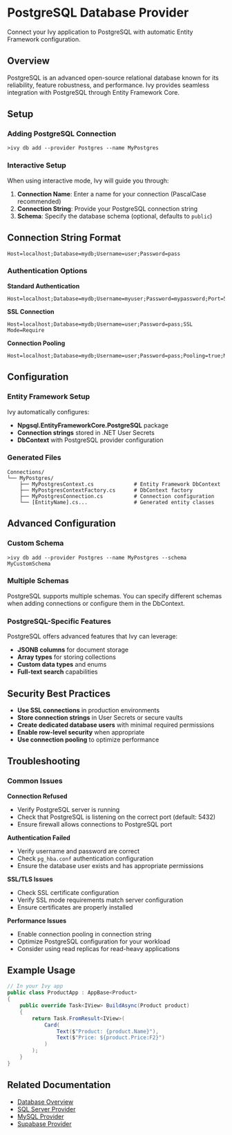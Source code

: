 # PostgreSQL Database Provider

<Ingress>
Connect your Ivy application to PostgreSQL with automatic Entity Framework configuration.
</Ingress>

## Overview

PostgreSQL is an advanced open-source relational database known for its reliability, feature robustness, and performance. Ivy provides seamless integration with PostgreSQL through Entity Framework Core.

## Setup

### Adding PostgreSQL Connection

```terminal
>ivy db add --provider Postgres --name MyPostgres
```

### Interactive Setup

When using interactive mode, Ivy will guide you through:

1. **Connection Name**: Enter a name for your connection (PascalCase recommended)
2. **Connection String**: Provide your PostgreSQL connection string
3. **Schema**: Specify the database schema (optional, defaults to `public`)

## Connection String Format

```text
Host=localhost;Database=mydb;Username=user;Password=pass
```

### Authentication Options

**Standard Authentication**
```text
Host=localhost;Database=mydb;Username=myuser;Password=mypassword;Port=5432
```

**SSL Connection**
```text
Host=localhost;Database=mydb;Username=user;Password=pass;SSL Mode=Require
```

**Connection Pooling**
```text
Host=localhost;Database=mydb;Username=user;Password=pass;Pooling=true;MinPoolSize=1;MaxPoolSize=20
```

## Configuration

### Entity Framework Setup

Ivy automatically configures:
- **Npgsql.EntityFrameworkCore.PostgreSQL** package
- **Connection strings** stored in .NET User Secrets
- **DbContext** with PostgreSQL provider configuration

### Generated Files

```text
Connections/
└── MyPostgres/
    ├── MyPostgresContext.cs             # Entity Framework DbContext
    ├── MyPostgresContextFactory.cs      # DbContext factory
    ├── MyPostgresConnection.cs          # Connection configuration
    └── [EntityName].cs...               # Generated entity classes
```

## Advanced Configuration

### Custom Schema

```terminal
>ivy db add --provider Postgres --name MyPostgres --schema MyCustomSchema
```

### Multiple Schemas

PostgreSQL supports multiple schemas. You can specify different schemas when adding connections or configure them in the DbContext.

### PostgreSQL-Specific Features

PostgreSQL offers advanced features that Ivy can leverage:
- **JSONB columns** for document storage
- **Array types** for storing collections
- **Custom data types** and enums
- **Full-text search** capabilities

## Security Best Practices

- **Use SSL connections** in production environments
- **Store connection strings** in User Secrets or secure vaults
- **Create dedicated database users** with minimal required permissions
- **Enable row-level security** when appropriate
- **Use connection pooling** to optimize performance

## Troubleshooting

### Common Issues

**Connection Refused**
- Verify PostgreSQL server is running
- Check that PostgreSQL is listening on the correct port (default: 5432)
- Ensure firewall allows connections to PostgreSQL port

**Authentication Failed**
- Verify username and password are correct
- Check `pg_hba.conf` authentication configuration
- Ensure the database user exists and has appropriate permissions

**SSL/TLS Issues**
- Check SSL certificate configuration
- Verify SSL mode requirements match server configuration
- Ensure certificates are properly installed

**Performance Issues**
- Enable connection pooling in connection string
- Optimize PostgreSQL configuration for your workload
- Consider using read replicas for read-heavy applications

## Example Usage

```csharp
// In your Ivy app
public class ProductApp : AppBase<Product>
{
    public override Task<IView> BuildAsync(Product product)
    {
        return Task.FromResult<IView>(
            Card(
                Text($"Product: {product.Name}"),
                Text($"Price: ${product.Price:F2}")
            )
        );
    }
}
```

## Related Documentation

- [Database Overview](01_Overview.md)
- [SQL Server Provider](SqlServer.md)
- [MySQL Provider](MySQL.md)
- [Supabase Provider](Supabase.md)